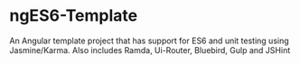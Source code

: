 # ngES6-Template
An Angular template project that has support for ES6 and unit testing using Jasmine/Karma. Also includes Ramda, Ui-Router, Bluebird, Gulp and JSHint
